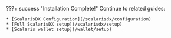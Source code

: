 
???+ success "Installation Complete!"
	Continue to related guides:

	* [ScalarisDX Configuration](/scalarisdx/configuration)
	* [Full ScalarisDX setup](/scalarisdx/setup)
	* [Scalaris wallet setup](/wallet/setup)
